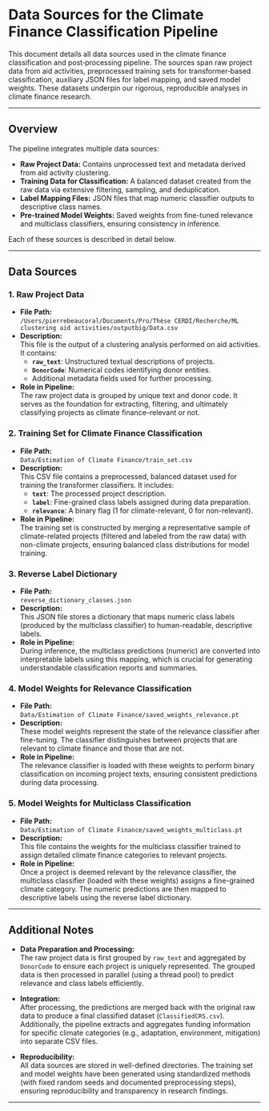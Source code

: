 # Data Sources for the Climate Finance Classification Pipeline

This document details all data sources used in the climate finance classification and post‐processing pipeline. The sources span raw project data from aid activities, preprocessed training sets for transformer‐based classification, auxiliary JSON files for label mapping, and saved model weights. These datasets underpin our rigorous, reproducible analyses in climate finance research.

---

## Overview

The pipeline integrates multiple data sources:
- **Raw Project Data:** Contains unprocessed text and metadata derived from aid activity clustering.
- **Training Data for Classification:** A balanced dataset created from the raw data via extensive filtering, sampling, and deduplication.
- **Label Mapping Files:** JSON files that map numeric classifier outputs to descriptive class names.
- **Pre-trained Model Weights:** Saved weights from fine-tuned relevance and multiclass classifiers, ensuring consistency in inference.

Each of these sources is described in detail below.

---

## Data Sources

### 1. Raw Project Data
- **File Path:**  
  `/Users/pierrebeaucoral/Documents/Pro/Thèse CERDI/Recherche/ML clustering aid activities/outputbig/Data.csv`
- **Description:**  
  This file is the output of a clustering analysis performed on aid activities. It contains:
  - **`raw_text`**: Unstructured textual descriptions of projects.
  - **`DonorCode`**: Numerical codes identifying donor entities.
  - Additional metadata fields used for further processing.
- **Role in Pipeline:**  
  The raw project data is grouped by unique text and donor code. It serves as the foundation for extracting, filtering, and ultimately classifying projects as climate finance–relevant or not.

### 2. Training Set for Climate Finance Classification
- **File Path:**  
  `Data/Estimation of Climate Finance/train_set.csv`
- **Description:**  
  This CSV file contains a preprocessed, balanced dataset used for training the transformer classifiers. It includes:
  - **`text`**: The processed project description.
  - **`label`**: Fine-grained class labels assigned during data preparation.
  - **`relevance`**: A binary flag (1 for climate-relevant, 0 for non-relevant).
- **Role in Pipeline:**  
  The training set is constructed by merging a representative sample of climate-related projects (filtered and labeled from the raw data) with non-climate projects, ensuring balanced class distributions for model training.

### 3. Reverse Label Dictionary
- **File Path:**  
  `reverse_dictionary_classes.json`
- **Description:**  
  This JSON file stores a dictionary that maps numeric class labels (produced by the multiclass classifier) to human-readable, descriptive labels.  
- **Role in Pipeline:**  
  During inference, the multiclass predictions (numeric) are converted into interpretable labels using this mapping, which is crucial for generating understandable classification reports and summaries.

### 4. Model Weights for Relevance Classification
- **File Path:**  
  `Data/Estimation of Climate Finance/saved_weights_relevance.pt`
- **Description:**  
  These model weights represent the state of the relevance classifier after fine-tuning. The classifier distinguishes between projects that are relevant to climate finance and those that are not.
- **Role in Pipeline:**  
  The relevance classifier is loaded with these weights to perform binary classification on incoming project texts, ensuring consistent predictions during data processing.

### 5. Model Weights for Multiclass Classification
- **File Path:**  
  `Data/Estimation of Climate Finance/saved_weights_multiclass.pt`
- **Description:**  
  This file contains the weights for the multiclass classifier trained to assign detailed climate finance categories to relevant projects.
- **Role in Pipeline:**  
  Once a project is deemed relevant by the relevance classifier, the multiclass classifier (loaded with these weights) assigns a fine-grained climate category. The numeric predictions are then mapped to descriptive labels using the reverse label dictionary.

---

## Additional Notes

- **Data Preparation and Processing:**  
  The raw project data is first grouped by `raw_text` and aggregated by `DonorCode` to ensure each project is uniquely represented. The grouped data is then processed in parallel (using a thread pool) to predict relevance and class labels efficiently.
  
- **Integration:**  
  After processing, the predictions are merged back with the original raw data to produce a final classified dataset (`ClassifiedCRS.csv`). Additionally, the pipeline extracts and aggregates funding information for specific climate categories (e.g., adaptation, environment, mitigation) into separate CSV files.

- **Reproducibility:**  
  All data sources are stored in well-defined directories. The training set and model weights have been generated using standardized methods (with fixed random seeds and documented preprocessing steps), ensuring reproducibility and transparency in research findings.

---
